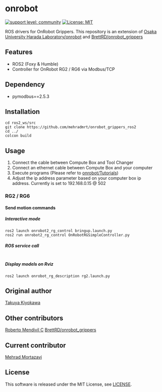 # onrobot

[![support level: community](https://img.shields.io/badge/support%20level-community-lightgray.svg)](https://rosindustrial.org/news/2016/10/7/better-supporting-a-growing-ros-industrial-software-platform)
[![License: MIT](https://img.shields.io/badge/License-MIT-yellow.svg)](https://opensource.org/licenses/MIT)

ROS drivers for OnRobot Grippers.
This repository is an extension of [Osaka University Harada Laboratory/onrobot](https://github.com/Osaka-University-Harada-Laboratory/onrobot) and [BrettRD/onrobot_grippers](https://github.com/BrettRD/onrobot_grippers)

## Features

- ROS2 (Foxy & Humble)
- Controller for OnRobot RG2 / RG6 via Modbus/TCP

## Dependency

- pymodbus==2.5.3  

## Installation

```
cd ros2_ws/src
git clone https://github.com/mehradmrt/onrobot_grippers_ros2
cd ../
colcon build
```

## Usage

1. Connect the cable between Compute Box and Tool Changer
2. Connect an ethernet cable between Compute Box and your computer
3. Execute programs (Please refer to [onrobot/Tutorials](http://wiki.ros.org/onrobot/Tutorials))
4. Adjust the ip address parameter based on your computer box ip address. Currently is set to 192.168.0.15 @ 502

### RG2 / RG6

#### Send motion commands
##### Interactive mode
```
ros2 launch onrobot2_rg_control bringup.launch.py
ros2 run onrobot2_rg_control OnRobotRGSimpleController.py
```

##### ROS service call
```

```

##### Display models on Rviz
```
ros2 launch onrobot_rg_description rg2.launch.py
```
##  Original author

[Takuya Kiyokawa](https://github.com/takuya-ki)


##  Other contributors

[Roberto Mendivil C](https://github.com/Robertomendivil97)
[BrettRD/onrobot_grippers](https://github.com/BrettRD/onrobot_grippers)

##  Current contributor

[Mehrad Mortazavi](https://github.com/mehradmrt/onrobot_grippers_ros2)  

## License

This software is released under the MIT License, see [LICENSE](./LICENSE).
